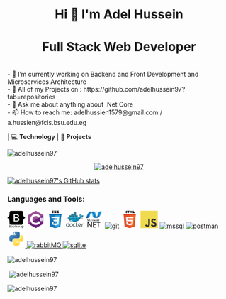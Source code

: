 <h1 align="center"> Hi 👋 I'm Adel Hussein </h1>
<h1 align="center">Full Stack Web Developer </h1> <br/>
- 🔭 I’m currently working on Backend and Front Development and Microservices Architecture <br/>
- 👯 All of my Projects on : https://github.com/adelhussein97?tab=repositories <br/>
- 💬 Ask me about anything about .Net Core <br/>
- 📫 How to reach me: adelhussien1579@gmail.com / a.hussien@fcis.bsu.edu.eg <br/>

| 💻 **Technology**                                                                                                                     | 🚀 **Projects**                                                                                                                                                                                      <p align="left"> <img src="https://komarev.com/ghpvc/?username=adelhussein97&label=Profile%20views&color=0e75b6&style=flat" alt="adelhussein97" /> </p>

<p align="center"> <a href="https://github.com/adelhussein97/github-profile-trophy"><img src="https://github-profile-trophy.vercel.app/?username=adelhussein97" alt="adelhussein97" /></a> </p>

[![adelhussein97's GitHub stats](https://github-readme-stats.vercel.app/api?username=adelhussein97)](https://github.com/addelhussein97/github-readme-stats)


<h3 align="left">Languages and Tools:</h3>
<p align="left"> <a href="https://getbootstrap.com" target="_blank"> <img src="https://raw.githubusercontent.com/devicons/devicon/master/icons/bootstrap/bootstrap-plain-wordmark.svg" alt="bootstrap" width="40" height="40"/> </a> <a href="https://www.w3schools.com/cs/" target="_blank"> <img src="https://raw.githubusercontent.com/devicons/devicon/master/icons/csharp/csharp-original.svg" alt="csharp" width="40" height="40"/> </a> <a href="https://www.w3schools.com/css/" target="_blank"> <img src="https://raw.githubusercontent.com/devicons/devicon/master/icons/css3/css3-original-wordmark.svg" alt="css3" width="40" height="40"/> </a> <a href="https://www.docker.com/" target="_blank"> <img src="https://raw.githubusercontent.com/devicons/devicon/master/icons/docker/docker-original-wordmark.svg" alt="docker" width="40" height="40"/> </a> <a href="https://dotnet.microsoft.com/" target="_blank"> <img src="https://raw.githubusercontent.com/devicons/devicon/master/icons/dot-net/dot-net-original-wordmark.svg" alt="dotnet" width="40" height="40"/> </a> <a href="https://git-scm.com/" target="_blank"> <img src="https://www.vectorlogo.zone/logos/git-scm/git-scm-icon.svg" alt="git" width="40" height="40"/> </a> <a href="https://www.w3.org/html/" target="_blank"> <img src="https://raw.githubusercontent.com/devicons/devicon/master/icons/html5/html5-original-wordmark.svg" alt="html5" width="40" height="40"/> </a> <a href="https://developer.mozilla.org/en-US/docs/Web/JavaScript" target="_blank"> <img src="https://raw.githubusercontent.com/devicons/devicon/master/icons/javascript/javascript-original.svg" alt="javascript" width="40" height="40"/> </a> <a href="https://www.microsoft.com/en-us/sql-server" target="_blank"> <img src="https://www.svgrepo.com/show/303229/microsoft-sql-server-logo.svg" alt="mssql" width="40" height="40"/> </a> <a href="https://postman.com" target="_blank"> <img src="https://www.vectorlogo.zone/logos/getpostman/getpostman-icon.svg" alt="postman" width="40" height="40"/> </a> <a href="https://www.python.org" target="_blank"> <img src="https://raw.githubusercontent.com/devicons/devicon/master/icons/python/python-original.svg" alt="python" width="40" height="40"/> </a> <a href="https://www.rabbitmq.com" target="_blank"> <img src="https://www.vectorlogo.zone/logos/rabbitmq/rabbitmq-icon.svg" alt="rabbitMQ" width="40" height="40"/> </a> <a href="https://www.sqlite.org/" target="_blank"> <img src="https://www.vectorlogo.zone/logos/sqlite/sqlite-icon.svg" alt="sqlite" width="40" height="40"/> </a> </p>

<p><img align="center" src="https://github-readme-stats.vercel.app/api/top-langs?username=adelhussein97&show_icons=true&locale=en&layout=compact" alt="adelhussein97" /></p>

<p>&nbsp;<img align="center" src="https://github-readme-stats.vercel.app/api?username=adelhussein97&show_icons=true&locale=en" alt="adelhussein97" /></p>

<p><img align="center" src="https://github-readme-streak-stats.herokuapp.com/?user=adelhussein97&" alt="adelhussein97" /></p>


